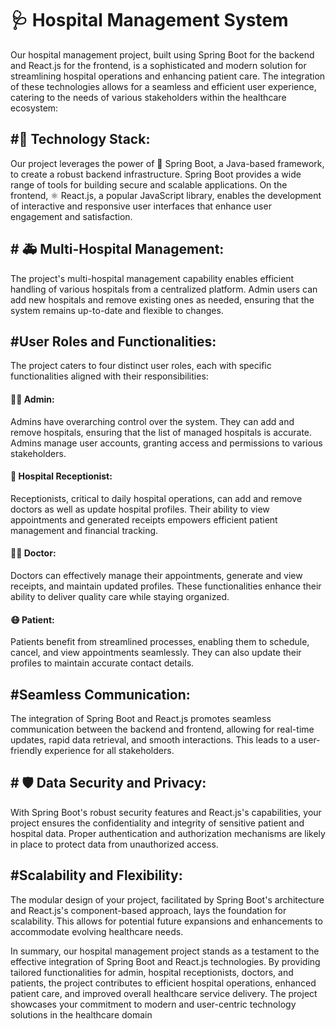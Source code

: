 
# 🩺 Hospital Management System

Our hospital management project, built using Spring Boot for the backend and React.js for the frontend, is a sophisticated and modern solution for streamlining hospital operations and enhancing patient care. The integration of these technologies allows for a seamless and efficient user experience, catering to the needs of various stakeholders within the healthcare ecosystem:

<h2>#📱 Technology Stack:</h2>

   Our project leverages the power of 🌱 Spring Boot, a Java-based framework, to create a robust backend infrastructure. Spring Boot provides a wide range of tools for building secure and scalable applications. On the frontend, ⚛ React.js, a popular JavaScript library, enables the development of interactive and responsive user interfaces that enhance user engagement and satisfaction.

<h2># 🚑 Multi-Hospital Management:</h2>
   
   The project's multi-hospital management capability enables efficient handling of various hospitals from a centralized platform. Admin users can add new hospitals and remove existing ones as needed, ensuring that the system remains up-to-date and flexible to changes.


<h2>#User Roles and Functionalities:</h2>

The project caters to four distinct user roles, each with specific functionalities aligned with their responsibilities:

<h4> 👨‍💻 Admin:</h4> 
Admins have overarching control over the system. They can add and remove hospitals, ensuring that the list of managed hospitals is accurate. Admins manage user accounts, granting access and permissions to various stakeholders.

<h4> 🏥 Hospital Receptionist:</h4>
Receptionists, critical to daily hospital operations, can add and remove doctors as well as update hospital profiles. Their ability to view appointments and generated receipts empowers efficient patient management and financial tracking.

<h4> 👩‍⚕️ Doctor: </h4>
Doctors can effectively manage their appointments, generate and view receipts, and maintain updated profiles. These functionalities enhance their ability to deliver quality care while staying organized.

<h4> 😷 Patient:</h4> 
Patients benefit from streamlined processes, enabling them to schedule, cancel, and view appointments seamlessly. They can also update their profiles to maintain accurate contact details.

<h2>#Seamless Communication:</h2>

The integration of Spring Boot and React.js promotes seamless communication between the backend and frontend, allowing for real-time updates, rapid data retrieval, and smooth interactions. This leads to a user-friendly experience for all stakeholders.

<h2># 🛡️ Data Security and Privacy:</h2>

With Spring Boot's robust security features and React.js's capabilities, your project ensures the confidentiality and integrity of sensitive patient and hospital data. Proper authentication and authorization mechanisms are likely in place to protect data from unauthorized access.

<h2>#Scalability and Flexibility:</h2>

The modular design of your project, facilitated by Spring Boot's architecture and React.js's component-based approach, lays the foundation for scalability. This allows for potential future expansions and enhancements to accommodate evolving healthcare needs.

In summary, our hospital management project stands as a testament to the effective integration of Spring Boot and React.js technologies. By providing tailored functionalities for admin, hospital receptionists, doctors, and patients, the project contributes to efficient hospital operations, enhanced patient care, and improved overall healthcare service delivery. The project showcases your commitment to modern and user-centric technology solutions in the healthcare domain
